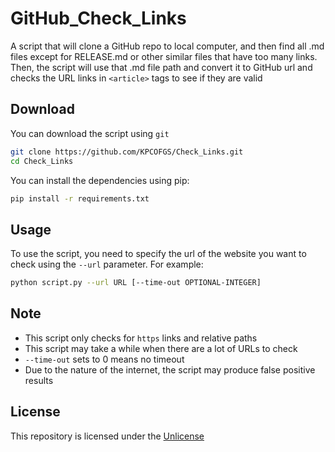 # GitHub_Check_Links

A script that will clone a GitHub repo to local computer, and then find all .md files except for RELEASE.md or other similar files that have too many links. Then, the script will use that .md file path and convert it to GitHub url and checks the URL links in `<article>` tags to see if they are valid

## Download

You can download the script using `git`
```bash
git clone https://github.com/KPCOFGS/Check_Links.git
cd Check_Links
```
You can install the dependencies using pip:
```bash
pip install -r requirements.txt
```

## Usage
To use the script, you need to specify the url of the website you want to check using the `--url` parameter. For example:
```bash
python script.py --url URL [--time-out OPTIONAL-INTEGER]
```

## Note
- This script only checks for `https` links and relative paths
- This script may take a while when there are a lot of URLs to check
- `--time-out` sets to 0 means no timeout
- Due to the nature of the internet, the script may produce false positive results

## License
This repository is licensed under the [Unlicense](LICENSE)
